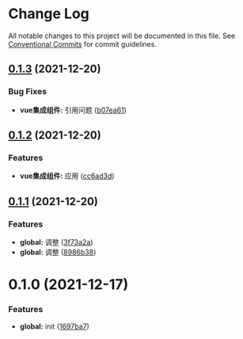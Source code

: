 # Change Log

All notable changes to this project will be documented in this file.
See [Conventional Commits](https://conventionalcommits.org) for commit guidelines.

## [0.1.3](https://github.com/zhouzuchuan/dseven-vue/compare/@dseven/vue@0.1.2...@dseven/vue@0.1.3) (2021-12-20)


### Bug Fixes

* **vue集成组件:** 引用问题 ([b07ea61](https://github.com/zhouzuchuan/dseven-vue/commit/b07ea61e3903a3613ea884577504de64a82dd457))





## [0.1.2](https://github.com/zhouzuchuan/dseven-vue/compare/@dseven/vue@0.1.1...@dseven/vue@0.1.2) (2021-12-20)


### Features

* **vue集成组件:** 应用 ([cc6ad3d](https://github.com/zhouzuchuan/dseven-vue/commit/cc6ad3d94a0feb7d83be9ab7e0a331fbac309c2b))





## [0.1.1](https://github.com/zhouzuchuan/dseven-vue/compare/@dseven/vue@0.1.0...@dseven/vue@0.1.1) (2021-12-20)


### Features

* **global:** 调整 ([3f73a2a](https://github.com/zhouzuchuan/dseven-vue/commit/3f73a2a488a9af7151cbc5adb843d49ad7a54a3b))
* **global:** 调整 ([8986b38](https://github.com/zhouzuchuan/dseven-vue/commit/8986b38d35d1dde177cc1da1a60436652d3c28e9))





# 0.1.0 (2021-12-17)


### Features

* **global:** init ([1697ba7](https://github.com/zhouzuchuan/dseven-vue/commit/1697ba73a9e5bee2ea330274a518ba4cb108c974))
